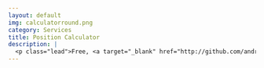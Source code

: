 ```yaml
---
layout: default
img: calculatorround.png
category: Services
title: Position Calculator
description: |
  <p class="lead">Free, <a target="_blank" href="http://github.com/androidfred/angulator">open source</a> <a target="_blank" href="http://positioncalculator.bedobi.com">trading calculator</a> for fixed percent risk position sizing.</p>
---
```


